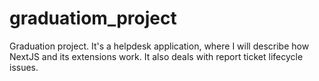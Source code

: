 # graduatiom_project
Graduation project. It's a helpdesk application, where I will describe how NextJS and its extensions work. It also deals with report ticket lifecycle issues.
